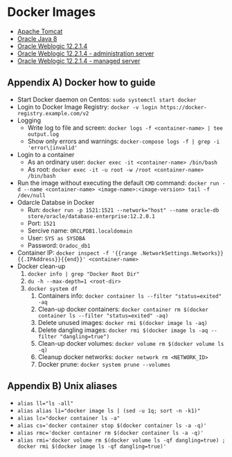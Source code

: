 # Docker Images

* [Apache Tomcat](/apache-tomcat)
* [Oracle Java 8](/oracle-java-8)
* [Oracle Weblogic 12.2.1.4](/oracle-weblogic-12.2.1.4)
* [Oracle Weblogic 12.2.1.4 - administration server](/oracle-weblogic-12.2.1.4-admin-server)
* [Oracle Weblogic 12.2.1.4 - managed server](/oracle-weblogic-12.2.1.4-managed-server)

## Appendix A) Docker how to guide
* Start Docker daemon on Centos: `sudo systemctl start docker`
* Login to Docker Image Registry: `docker -v login https://docker-registry.example.com/v2`
* Logging
    * Write log to file and screen: `docker logs -f <container-name> | tee output.log`
    * Show only errors and warnings: `docker-compose logs -f | grep -i 'error\|invalid'`
* Login to a container 
    * As an ordinary user: `docker exec -it <container-name> /bin/bash`
    * As root: `docker exec -it -u root -w /root <container-name> /bin/bash`
* Run the image without executing the default `CMD` command: `docker run -d --name <container-name> <image-name>:<image-version> tail -f /dev/null`
* Odarcle Databse in Docker
    * Run: `docker run -p 1521:1521 --network="host" --name oracle-db store/oracle/database-enterprise:12.2.0.1`
    * Port: `1521`
    * Sercive name: `ORCLPDB1.localdomain`
    * User: `SYS as SYSDBA`
    * Password: `Oradoc_db1`
* Container IP: `docker inspect -f '{{range .NetworkSettings.Networks}}{{.IPAddress}}{{end}}' <container-name>`
* Docker clean-up
    1. `docker info | grep "Docker Root Dir"`
    1. `du -h --max-depth=1 <root-dir>`
    1. `docker system df`
        1. Containers info: `docker container ls --filter "status=exited" -aq` 
        1. Clean-up docker containers: `docker container rm $(docker container ls --filter "status=exited" -aq)`
        1. Delete unused images: `docker rmi $(docker image ls -aq)` 
        1. Delete dangling images: `docker rmi $(docker image ls -aq --filter "dangling=true")`
        1. Clean-up docker volumes: `docker volume rm $(docker volume ls -q)`
        1. Cleanup docker networks: `docker network rm <NETWORK_ID>`
        1. Docker prune: `docker system prune --volumes`

## Appendix B) Unix aliases
* `alias ll="ls -all"`
* `alias alias li="docker image ls | (sed -u 1q; sort -n -k1)"`
* `alias lc="docker container ls -a"`
* `alias cs='docker container stop $(docker container ls -a -q)'`
* `alias rmc='docker container rm $(docker container ls -a -q)'`
* `alias rmi='docker volume rm $(docker volume ls -qf dangling=true) ; docker rmi $(docker image ls -qf dangling=true)'`
